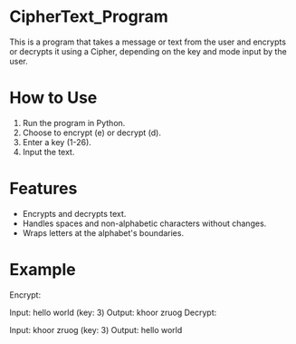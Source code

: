 # CipherText_Program
This is a program that takes a message or text from the user and encrypts or decrypts it using a Cipher, depending on the key and mode input by the user.

# How to Use
1) Run the program in Python.
2) Choose to encrypt (e) or decrypt (d).
3) Enter a key (1-26).
4) Input the text.
# Features
- Encrypts and decrypts text.
- Handles spaces and non-alphabetic characters without changes.
- Wraps letters at the alphabet's boundaries.
# Example
Encrypt:

Input: hello world (key: 3)
Output: khoor zruog
Decrypt:

Input: khoor zruog (key: 3)
Output: hello world
